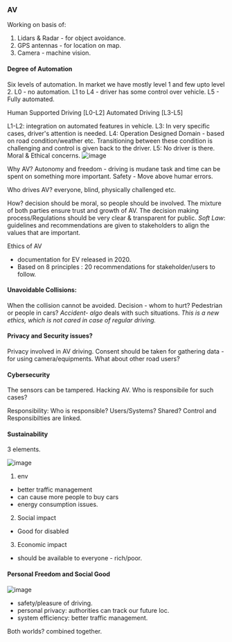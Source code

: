### AV
Working on basis of:
1. Lidars & Radar - for object avoidance.
2. GPS antennas - for location on map.
3. Camera - machine vision.

#### Degree of Automation
Six levels of automation. 
In market we have mostly level 1 and few upto level 2.
L0 - no automation.
L1 to L4 - driver has some control over vehicle.
L5 - Fully automated.

Human Supported Driving [L0-L2]
Automated Driving [L3-L5]

L1-L2: integration on automated features in vehicle.
L3: In very specific cases, driver's attention is needed.
L4: Operation Designed Domain - based on road condition/weather etc. Transitioning between these condition is challenging and control is given back to the driver.
L5: No driver is there. Moral & Ethical concerns. 
![image](https://user-images.githubusercontent.com/18325219/173043228-f58a6748-ca6f-4652-80d5-56be3d205564.png)

Why AV?
Autonomy and freedom - driving is mudane task and time can be spent on something more important.
Safety - Move above humar errors. 

Who drives AV?
everyone, blind, physically challenged etc. 

How?
decision should be moral, so people should be involved. The mixture of both parties ensure trust and growth of AV.
The decision making process/Regulations should be very clear & transparent for public.
*Soft Law*: guidelines and recommendations are given to stakeholders to align the values that are important.

Ethics of AV
- documentation for EV released in 2020. 
- Based on 8 principles : 20 recommendations for stakeholder/users to follow. 

#### Unavoidable Collisions:
When the collision cannot be avoided. Decision - whom to hurt? Pedestrian or people in cars?
*Accident- algo* deals with such situations.
*This is a new ethics, which is not cared in case of regular driving.*

#### Privacy and Security issues?
Privacy involved in AV driving. 
Consent should be taken for gathering data - for using camera/equipments. 
What about other road users?

#### Cybersecurity
The sensors can be tampered. 
Hacking AV.
Who is responsibile for such cases?

Responsibility:
Who is responsible? Users/Systems? Shared?
Control and Responsibilties are linked. 

#### Sustainability
3 elements.


![image](https://user-images.githubusercontent.com/18325219/173046581-6115ff75-219d-4979-be0f-cfc6bb1b97cc.png)

1. env 
- better traffic management 
- can cause more people to buy cars
- energy consumption issues. 
2. Social impact
- Good for disabled
3. Economic impact
- should be available to everyone - rich/poor.

#### Personal Freedom and Social Good
![image](https://user-images.githubusercontent.com/18325219/173047097-7b41381d-019c-47b3-8e79-86235d1b8ca4.png)

- safety/pleasure of driving.
- personal privacy: authorities can track our future loc. 
- system efficiency: better traffic management.

Both worlds? combined together.
